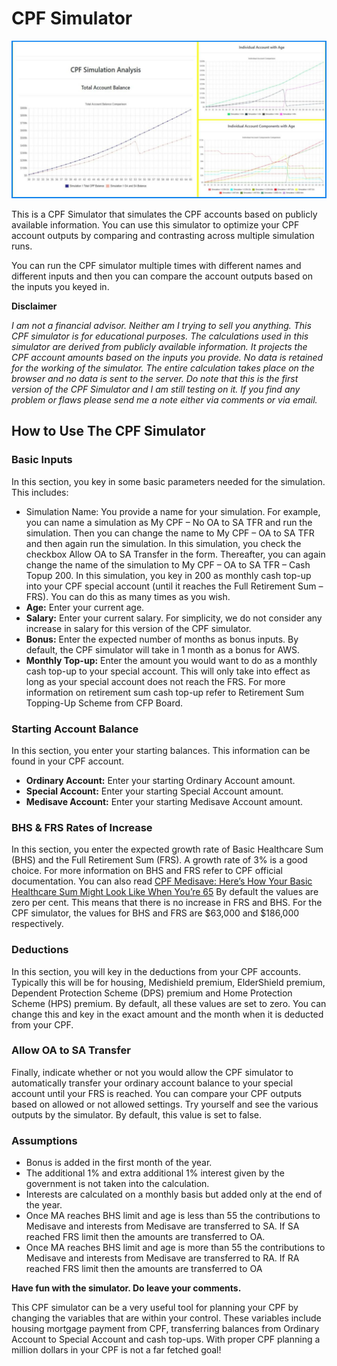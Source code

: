 # CPF Simulator

![Total Account Balance](https://github.com/shamim-akhtar/cpf-sim/blob/main/screenshot6.jpg)

This is a CPF Simulator that simulates the CPF accounts based on publicly available information. You can use this simulator to optimize your CPF account outputs by comparing and contrasting across multiple simulation runs.

You can run the CPF simulator multiple times with different names and different inputs and then you can compare the account outputs based on the inputs you keyed in.



**Disclaimer**

*I am not a financial advisor. Neither am I trying to sell you anything. This CPF simulator is for educational purposes. The calculations used in this simulator are derived from publicly available information. It projects the CPF account amounts based on the inputs you provide. No data is retained for the working of the simulator. The entire calculation takes place on the browser and no data is sent to the server. Do note that this is the first version of the CPF Simulator and I am still testing on it. If you find any problem or flaws please send me a note either via comments or via email.*

## How to Use The CPF Simulator
### Basic Inputs
In this section, you key in some basic parameters needed for the simulation. This includes:

- Simulation Name: You provide a name for your simulation. For example, you can name a simulation as My CPF – No OA to SA TFR and run the simulation. Then you can change the name to My CPF – OA to SA TFR and then again run the simulation. In this simulation, you check the checkbox Allow OA to SA Transfer in the form. Thereafter, you can again change the name of the simulation to My CPF – OA to SA TFR – Cash Topup 200. In this simulation, you key in 200 as monthly cash top-up into your CPF special account (until it reaches the Full Retirement Sum – FRS). You can do this as many times as you wish.
- **Age:** Enter your current age.
- **Salary:** Enter your current salary. For simplicity, we do not consider any increase in salary for this version of the CPF simulator.
- **Bonus:** Enter the expected number of months as bonus inputs. By default, the CPF simulator will take in 1 month as a bonus for AWS.
- **Monthly Top-up:** Enter the amount you would want to do as a monthly cash top-up to your special account. This will only take into effect as long as your special account does not reach the FRS. For more information on retirement sum cash top-up refer to Retirement Sum Topping-Up Scheme from CFP Board.

### Starting Account Balance
In this section, you enter your starting balances. This information can be found in your CPF account.

- **Ordinary Account:** Enter your starting Ordinary Account amount.
- **Special Account:** Enter your starting Special Account amount.
- **Medisave Account:** Enter your starting Medisave Account amount.

### BHS & FRS Rates of Increase
In this section, you enter the expected growth rate of Basic Healthcare Sum (BHS) and the Full Retirement Sum (FRS). A growth rate of 3% is a good choice. For more information on BHS and FRS refer to CPF official documentation. You can also read [CPF Medisave: Here’s How Your Basic Healthcare Sum Might Look Like When You’re 65](https://dollarsandsense.sg/cpf-medisave-heres-basic-healthcare-sum-might-look-like-youre-55/) By default the values are zero per cent. This means that there is no increase in FRS and BHS. For the CPF simulator, the values for BHS and FRS are $63,000 and $186,000 respectively.

### Deductions
In this section, you will key in the deductions from your CPF accounts. Typically this will be for housing, Medishield premium, ElderShield premium, Dependent Protection Scheme (DPS) premium and Home Protection Scheme (HPS) premium. By default, all these values are set to zero. You can change this and key in the exact amount and the month when it is deducted from your CPF.

### Allow OA to SA Transfer
Finally, indicate whether or not you would allow the CPF simulator to automatically transfer your ordinary account balance to your special account until your FRS is reached. You can compare your CPF outputs based on allowed or not allowed settings. Try yourself and see the various outputs by the simulator. By default, this value is set to false.

### Assumptions

- Bonus is added in the first month of the year.
- The additional 1% and extra additional 1% interest given by the government is not taken into the calculation.
- Interests are calculated on a monthly basis but added only at the end of the year.
- Once MA reaches BHS limit and age is less than 55 the contributions to Medisave and interests from Medisave are transferred to SA. If SA reached FRS limit then the amounts are transferred to OA.
- Once MA reaches BHS limit and age is more than 55 the contributions to Medisave and interests from Medisave are transferred to RA. If RA reached FRS limit then the amounts are transferred to OA

**Have fun with the simulator. Do leave your comments.**

This CPF simulator can be a very useful tool for planning your CPF by changing the variables that are within your control. These variables include housing mortgage payment from CPF, transferring balances from Ordinary Account to Special Account and cash top-ups. With proper CPF planning a million dollars in your CPF is not a far fetched goal!
